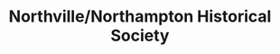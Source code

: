 ---
layout: repo
title: "Northville/Northampton Historical Society"
id: 22039
permalink: repos/22039/
---